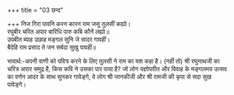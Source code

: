 +++
title = "03 छन्द"

+++
निज गिरा पावनि करन कारन राम जसु तुलसीं कह्यो।  
रघुबीर चरित अपार बारिधि पारु कबि कौनें लह्यो॥  
उपबीत ब्याह उछाह मङ्गल सुनि जे सादर गावहीं।  
बैदेहि राम प्रसाद ते जन सर्बदा सुखु पावहीं॥  

भावार्थ:-अपनी वाणी को पवित्र करने के लिए तुलसी ने राम का यश कहा है। (नहीं तो) श्री रघुनाथजी का चरित्र अपार समुद्र है, किस कवि ने उसका पार पाया है? जो लोग यज्ञोपवीत और विवाह के मङ्गलमय उत्सव का वर्णन आदर के साथ सुनकर गावेङ्गे, वे लोग श्री जानकीजी और श्री रामजी की कृपा से सदा सुख पावेङ्गे।  